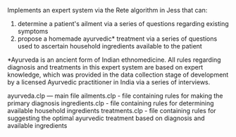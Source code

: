 Implements an expert system via the Rete algorithm in Jess that can:

1) determine a patient's ailment via a series of questions regarding existing symptoms 
2) propose a homemade ayurvedic* treatment via a series of questions used to ascertain household ingredients available to the patient

*Ayurveda is an ancient form of Indian ethnomedicine. All rules regarding diagnosis and treatments in this expert system are based on expert knowledge, which was provided in the data collection stage of development by a licensed Ayurvedic practitioner in India via a series of interviews.

  ayurveda.clp — main file
  ailments.clp - file containing rules for making the primary diagnosis
  ingredients.clp - file containing rules for determining available household ingredients
  treatments.clp - file containing rules for suggesting the optimal ayurvedic treatment based on diagnosis and available ingredients
